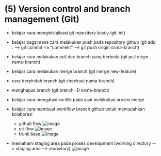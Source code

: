# (5) Version control and branch management (Git) #
- belajar cara menginisialisasi git repository localy (git init)
- belajar bagaimana cara melakukan push pada repository github (git add . --> git commit -m "comment" --> git push origin nama-branch)
- belajar cara melakukan pull dari branch yang berbeda (git pull origin nama-branch)
- belajar cara melakukan merge branch (git merge new-feature)
- cara berpindah branch (git checkout nama-branch)
- menghapus branch (git branch -D nama-branch)
- belajar cara mengatasi konflik pada saat melakukan proses merge
- belajar cara membuat workflow branch github untuk memudahkan kolaborasi 
  * github flow
  ![image](https://user-images.githubusercontent.com/93898408/219876003-b0a23300-e4c1-4ebf-b0ae-b8a1b677cf11.png)
  * git flow
  ![image](https://user-images.githubusercontent.com/93898408/219876047-74d1b860-e0ee-4037-bd19-20c01cb6a9a3.png)
  * trunk base
  ![image](https://user-images.githubusercontent.com/93898408/219876064-fbe15388-008e-40f8-96b1-5313bbcf0496.png)
  
- memahami staging area pada proses development (working directory --> staging area --> repository)
  ![image](https://user-images.githubusercontent.com/93898408/219876241-05f81c4b-37c3-4ff6-8953-87ad70aac42a.png)

